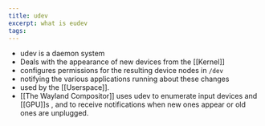 ```yaml
---
title: udev
excerpt: what is eudev
tags:
---
```

- udev is a daemon system
- Deals with the appearance of new devices from the [[Kernel]]
- configures permissions for the resulting device nodes in `/dev`
- notifying the various applications running about these changes
- used by the [[Userspace]].
- [[The Wayland Compositor]] uses udev to enumerate input devices and [[GPU]]s , and to receive notifications when new ones appear or old ones are unplugged.